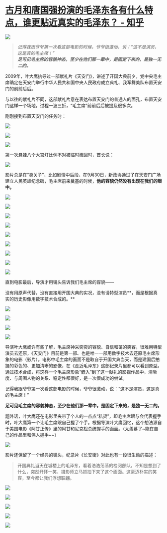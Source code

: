 # [古月和唐国强扮演的毛泽东各有什么特点，谁更贴近真实的毛泽东？ - 知乎](https://www.zhihu.com/question/36988226/answer/1900828385)

![](https://pic1.zhimg.com/50/v2-fbe71fde684ed179e0e3616d3bbc556a_720w.jpg?source=1940ef5c)

> _记得我跟爷爷第一次看这部电影的时候，爷爷很激动，说：“这不是演员，这是真的毛主席！”_  
> _**足可见毛主席的容貌神态，至少在他们那一辈中，是固定下来的，是独一无二的。**_

2009年，叶大鹰执导过一部献礼片《天安门》，讲述了开国大典前夕，党中央毛主席确定在天安门举行中华人民共和国中央人民政府成立典礼、我军舞美队布置天安门的前前后后。

与以往的献礼片不同，这部献礼片意在表达布置天安门的普通人的面孔，布置天安门这样一个场地，过程一波三折，“毛主席”前前后后被提及很多次。

刚刚接到布置天安门的任务时：

![](https://pic1.zhimg.com/50/v2-0bf6f44e00d5a9e05a46eba7940b02d4_720w.jpg?source=1940ef5c)

![](https://pic3.zhimg.com/50/v2-8dc3e49afa974f888f15ee71de023853_720w.jpg?source=1940ef5c)

![](https://pic3.zhimg.com/50/v2-2c3aa170e6f30035076f059b642d4951_720w.jpg?source=1940ef5c)

第一次悬挂八个大宫灯比例不对被临时撤回时，首长说：

![](https://pic2.zhimg.com/50/v2-007479763aeff8f953792e78a6d3ff5b_720w.jpg?source=1940ef5c)

影片总是在“卖关子”，比如剧情中后段，在9月30日，新政协通过了在天安门广场建立人民英雄纪念碑，毛主席前来奠基的时候，**他的容貌仍然没有出现在我们的眼中。**

![](https://pic2.zhimg.com/50/v2-32ebf39a0611a4bcadb126dbc472517b_720w.jpg?source=1940ef5c)

![](https://pic2.zhimg.com/50/v2-f8da2c2a14052f9d64849a7e7ea62480_720w.jpg?source=1940ef5c)

![](https://pic3.zhimg.com/50/v2-aabcacbf6985ffbd195c8f758d7b4c8a_720w.jpg?source=1940ef5c)

![](https://pic3.zhimg.com/50/v2-a91233536476e9717a42b50843e2bbe9_720w.jpg?source=1940ef5c)

![](https://pic2.zhimg.com/50/v2-dd297d66ba787ee03336ec2cb4169753_720w.jpg?source=1940ef5c)

![](https://pic3.zhimg.com/50/v2-91546c66c71a8f05eb3d8b49eb0c39bb_720w.jpg?source=1940ef5c)

![](https://pic1.zhimg.com/50/v2-47b55182867da142bf95492ed2c1f414_720w.jpg?source=1940ef5c)

![](https://pic1.zhimg.com/50/v2-9d3238137b862e4bd5718c06023f2efb_720w.jpg?source=1940ef5c)

![](https://pic3.zhimg.com/50/v2-6eda71f901096089db4e50368e9c4ad1_720w.jpg?source=1940ef5c)

直到电影最后，导演才用镜头告诉我们毛主席的容貌——

没有用原声代替，没有直接用开国大典的实况，没有请特型演员**，而是根据真实的历史影像用数字技术合成的。**

![](https://pic2.zhimg.com/50/v2-d443f33c71c37478d6dc231d554232f9_720w.jpg?source=1940ef5c)

![](https://pica.zhimg.com/50/v2-fbe71fde684ed179e0e3616d3bbc556a_720w.jpg?source=1940ef5c)

![](https://pica.zhimg.com/50/v2-2be92c1e86ef96c324af6452bf34ffe3_720w.jpg?source=1940ef5c)

![](https://pica.zhimg.com/50/v2-6c80dcd23c9a702b84eeddb715ad1ecb_720w.jpg?source=1940ef5c)

导演叶大鹰或许有些了解，毛主席神采奕奕的容貌、自信和蔼的笑容，很难用特型演员去还原，《天安门》目前是第一部、也是唯一一部用数字技术去还原毛主席形象的电影（影片）。电影中毛主席的画面不是取自于开国大典当天，而是建国后拍摄的彩色的、更加清晰的影像，在《走近毛泽东》这部纪录片里都可以看到原型。通过技术合成，将这样一个毛主席形象“嵌入”到了这一献礼的影视作品中，清晰度、与周围人物的关系、稳定性都很好，是一次很成功的尝试。

记得我跟爷爷第一次看这部电影的时候，爷爷很激动，说：“这不是演员，这是真的毛主席！”

**足可见毛主席的容貌神态，至少在他们那一辈中，是固定下来的，是独一无二的。**

题外话，叶大鹰还在电影里夹带了个人的一点点“私货”，即毛主席跟与会代表握手时，叶大鹰第一个让毛主席跟自己握了个手。根据导演叶大鹰回忆，这个想法源自于美国电影《阿甘正传》里的阿甘和尼克松总统握手的画面。（太羡慕了~能在自己的作品里和伟人握手~~）

![](https://pica.zhimg.com/50/v2-80d4346ed2a059b70bae155a6ffbce6a_720w.jpg?source=1940ef5c)

影片还保留了一个经典的镜头，纪录片《长安街》对此也有一段很生动的描述：

> 开国典礼当天在城楼上的毛泽东，看着浩浩荡荡的检阅部队，不知是想到了什么，突然开怀一笑，摄影师立马抓拍下来了这个画面。这豪迈朴实的笑容，至今都让我们浮想联翩。

![](https://pic3.zhimg.com/50/v2-b5698aacce4709fbe7d0b5f961fc2323_720w.jpg?source=1940ef5c)

![](https://pica.zhimg.com/50/v2-33ed8f5a6842f5e6b647854e2cf5e215_720w.jpg?source=1940ef5c)

![](https://pic1.zhimg.com/50/v2-cd83736244f15c0dae0088709dd980ef_720w.jpg?source=1940ef5c)

![](https://pic3.zhimg.com/50/v2-d50e1df07e5ba4a0d013418dc49ff673_720w.jpg?source=1940ef5c)

![](https://pica.zhimg.com/50/v2-2e003674ff3a75aab4e6a10f06d4359c_720w.jpg?source=1940ef5c)
